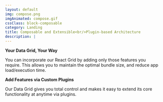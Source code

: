 ```yaml
---
layout: default
img: compose.png
imgAnimated: compose.gif
cssClass: block-composable
category: Landing
title: Composable and Extensible<br/>Plugin-based Architecture
description: |
---
```


**Your Data Grid, Your Way**

You can incorporate our React Grid by adding only those features you require. This allows you to maintain the optimal bundle size, and reduce app load/execution time.

**Add Features via Custom Plugins**

Our Data Grid gives you total control and makes it easy to extend its core functionality at anytime via plugins.
